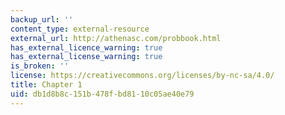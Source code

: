```yaml
---
backup_url: ''
content_type: external-resource
external_url: http://athenasc.com/probbook.html
has_external_licence_warning: true
has_external_license_warning: true
is_broken: ''
license: https://creativecommons.org/licenses/by-nc-sa/4.0/
title: Chapter 1
uid: db1d8b8c-151b-478f-bd81-10c05ae40e79
---
```

